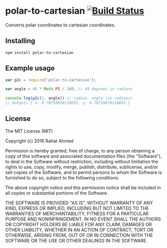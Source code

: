 # polar-to-cartesian [![Build Status](https://travis-ci.org/rahatarmanahmed/polar-to-cartesian.svg?branch=master)](https://travis-ci.org/rahatarmanahmed/polar-to-cartesian)
Converts polar coordinates to cartesian coordinates.

## Installing
`npm install polar-to-cartesian`

## Example usage
```js
var p2c = require('polar-to-cartesian');

var angle = 45 * Math.PI / 180; // 45 degrees in radians

console.log(p2c(1, angle)) // radius, angle (in radians)
// Outputs { x: 0.70710678118655, y: 0.70710678118655 }
```

## License
The MIT License (MIT)

Copyright (c) 2016 Rahat Ahmed

Permission is hereby granted, free of charge, to any person obtaining a copy of this software and associated documentation files (the "Software"), to deal in the Software without restriction, including without limitation the rights to use, copy, modify, merge, publish, distribute, sublicense, and/or sell copies of the Software, and to permit persons to whom the Software is furnished to do so, subject to the following conditions:

The above copyright notice and this permission notice shall be included in all copies or substantial portions of the Software.

THE SOFTWARE IS PROVIDED "AS IS", WITHOUT WARRANTY OF ANY KIND, EXPRESS OR IMPLIED, INCLUDING BUT NOT LIMITED TO THE WARRANTIES OF MERCHANTABILITY, FITNESS FOR A PARTICULAR PURPOSE AND NONINFRINGEMENT. IN NO EVENT SHALL THE AUTHORS OR COPYRIGHT HOLDERS BE LIABLE FOR ANY CLAIM, DAMAGES OR OTHER LIABILITY, WHETHER IN AN ACTION OF CONTRACT, TORT OR OTHERWISE, ARISING FROM, OUT OF OR IN CONNECTION WITH THE SOFTWARE OR THE USE OR OTHER DEALINGS IN THE SOFTWARE.
